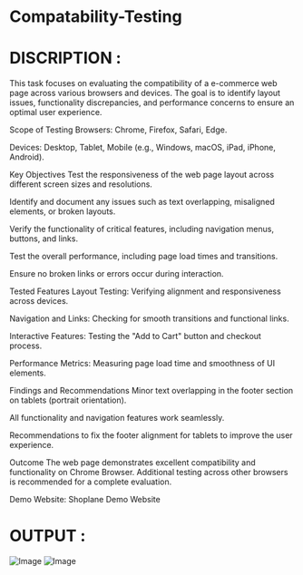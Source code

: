 # Compatability-Testing

# DISCRIPTION : 

This task focuses on evaluating the compatibility of a e-commerce web page across various browsers and devices. The goal is to identify layout issues, functionality discrepancies, and performance concerns to ensure an optimal user experience.

Scope of Testing
Browsers: Chrome, Firefox, Safari, Edge.

Devices: Desktop, Tablet, Mobile (e.g., Windows, macOS, iPad, iPhone, Android).

Key Objectives
Test the responsiveness of the web page layout across different screen sizes and resolutions.

Identify and document any issues such as text overlapping, misaligned elements, or broken layouts.

Verify the functionality of critical features, including navigation menus, buttons, and links.

Test the overall performance, including page load times and transitions.

Ensure no broken links or errors occur during interaction.

Tested Features
Layout Testing: Verifying alignment and responsiveness across devices.

Navigation and Links: Checking for smooth transitions and functional links.

Interactive Features: Testing the "Add to Cart" button and checkout process.

Performance Metrics: Measuring page load time and smoothness of UI elements.

Findings and Recommendations
Minor text overlapping in the footer section on tablets (portrait orientation).

All functionality and navigation features work seamlessly.

Recommendations to fix the footer alignment for tablets to improve the user experience.

Outcome
The web page demonstrates excellent compatibility and functionality on Chrome Browser. Additional testing across other browsers is recommended for a complete evaluation.

Demo Website: Shoplane Demo Website

# OUTPUT :

![Image](https://github.com/user-attachments/assets/e672f04f-e857-4e92-933d-e120ef0d0e01)
![Image](https://github.com/user-attachments/assets/e6fa3df5-6a25-457e-8b5e-71acba04739b)
